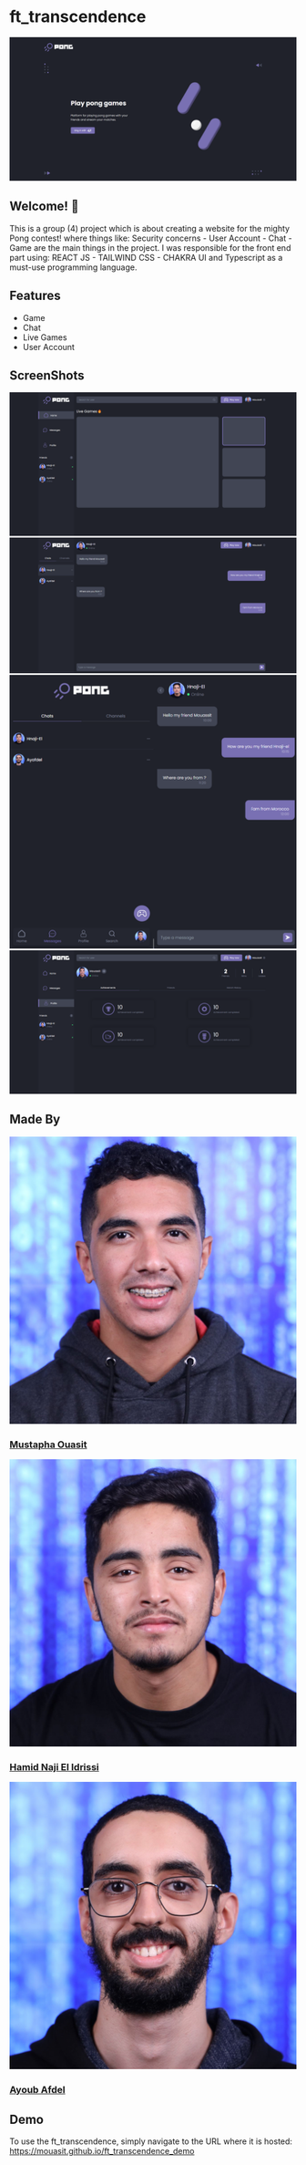 # ft_transcendence

![Design preview for the ft_transcendence](./src/assets/design/desktop-preview.png)

## Welcome! 👋

This is a group (4) project which is about creating a website for the mighty Pong contest!
where things like: Security concerns - User Account - Chat - Game are the main things in
the project. I was responsible for the front end part using: REACT JS - TAILWIND CSS -
CHAKRA UI and Typescript as a must-use programming language.

## Features

- Game
- Chat
- Live Games
- User Account

## ScreenShots

![Home page](./src/assets/design/Pong-Home.png)
![Chat page](./src/assets/design/Pong-Messages.png)
![Chat page mobile](./src/assets/design/Pong-MessagesMobile.png)
![Profile page](./src/assets/design/Pong-Profile.png)

## Made By

[![Mustapha Ouasit](./src/assets/madeby/mouassit.jpg)](https://github.com/mouasit)

### [Mustapha Ouasit](https://github.com/mouasit)

[![Hamid Naji El Idrissi](./src/assets/madeby/hnaji-el.jpg)](https://github.com/hnaji-el)

### [Hamid Naji El Idrissi](https://github.com/hnaji-el)

[![Ayoub Afdel](./src/assets/madeby/ayafdel.jpg)](https://github.com/Lowkey98)

### [Ayoub Afdel](https://github.com/Lowkey98)

## Demo

To use the ft_transcendence, simply navigate to the URL where it is hosted: https://mouasit.github.io/ft_transcendence_demo
